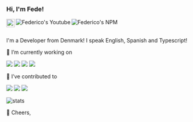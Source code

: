 ### Hi, I'm Fede! 
  
<a href="https://www.linkedin.com/in/federico-orlandau/" target="_blank">
  <img align="left" alt="Federico's LinkedIN" width="22px" src="https://raw.githubusercontent.com/peterthehan/peterthehan/master/assets/linkedin.svg" />
</a><a href="https://www.youtube.com/watch?v=gdBtJMk7dto" target="_blank">
  <img align="left" alt="Federico's Youtube" src="https://img.shields.io/youtube/views/gdBtJMk7dto?style=social" />
</a><a href="https://www.npmjs.com/~fedeorlandau" target="_blank">
  <img align="left" alt="Federico's NPM" src="https://img.shields.io/badge/npm-fedeorlandau-critical" />
</a>  <br/><br/> 
  
I'm a Developer from Denmark! I speak English, Spanish and Typescript!  

🔭 I’m currently working on 

<a href="https://www.npmjs.com/package/jodit-react-ts" target="_blank"><img src="https://img.shields.io/badge/jodit-jodit--react--ts-important"/></a> <a href="https://www.npmjs.com/package/chakra-ui-simple-autocomplete" target="_blank"><img src="https://img.shields.io/badge/chakra--ui-autocomplete-important"/></a> <a href="https://www.npmjs.com/package/parse-model-factory" target="_blank"><img src="https://img.shields.io/badge/parse-model--factory-important"/></a> <a href="https://www.npmjs.com/package/await-catch" target="_blank"><img src="https://img.shields.io/badge/js-await--catch-important"/></a>

🌱 I’ve contributed to

<a href="https://github.com/RobinCK/vue-popper" target="_blank"><img src="https://img.shields.io/badge/-vue--popper-informational" /></a> <a href="https://github.com/jodit/jodit-react" target="_blank"><img src="https://img.shields.io/badge/-jodit--react-informational" /></a> <a href="https://github.com/valtech-nyc/rebone" target="_blank"><img src="https://img.shields.io/badge/-rebone-informational" /></a>

![stats](https://github-readme-stats.vercel.app/api?username=fedeorlandau&count_private=true)


:beer: Cheers,
